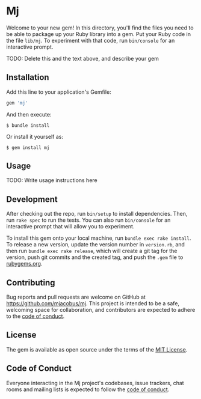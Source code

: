 # Mj

Welcome to your new gem! In this directory, you'll find the files you need to be able to package up your Ruby library into a gem. Put your Ruby code in the file `lib/mj`. To experiment with that code, run `bin/console` for an interactive prompt.

TODO: Delete this and the text above, and describe your gem

## Installation

Add this line to your application's Gemfile:

```ruby
gem 'mj'
```

And then execute:

    $ bundle install

Or install it yourself as:

    $ gem install mj

## Usage

TODO: Write usage instructions here

## Development

After checking out the repo, run `bin/setup` to install dependencies. Then, run `rake spec` to run the tests. You can also run `bin/console` for an interactive prompt that will allow you to experiment.

To install this gem onto your local machine, run `bundle exec rake install`. To release a new version, update the version number in `version.rb`, and then run `bundle exec rake release`, which will create a git tag for the version, push git commits and the created tag, and push the `.gem` file to [rubygems.org](https://rubygems.org).

## Contributing

Bug reports and pull requests are welcome on GitHub at https://github.com/mjacobus/mj. This project is intended to be a safe, welcoming space for collaboration, and contributors are expected to adhere to the [code of conduct](https://github.com/mjacobus/mj/blob/main/CODE_OF_CONDUCT.md).

## License

The gem is available as open source under the terms of the [MIT License](https://opensource.org/licenses/MIT).

## Code of Conduct

Everyone interacting in the Mj project's codebases, issue trackers, chat rooms and mailing lists is expected to follow the [code of conduct](https://github.com/mjacobus/mj/blob/main/CODE_OF_CONDUCT.md).
